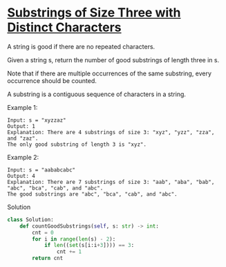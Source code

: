 # [Substrings of Size Three with Distinct Characters](https://leetcode.com/problems/substrings-of-size-three-with-distinct-characters/)

A string is good if there are no repeated characters.

Given a string s​​​​​, return the number of good substrings of length three in s​​​​​​.

Note that if there are multiple occurrences of the same substring, every occurrence should be counted.

A substring is a contiguous sequence of characters in a string.

Example 1:
```
Input: s = "xyzzaz"
Output: 1
Explanation: There are 4 substrings of size 3: "xyz", "yzz", "zza", and "zaz". 
The only good substring of length 3 is "xyz".
```
Example 2:
```
Input: s = "aababcabc"
Output: 4
Explanation: There are 7 substrings of size 3: "aab", "aba", "bab", "abc", "bca", "cab", and "abc".
The good substrings are "abc", "bca", "cab", and "abc".
```
Solution
```python
class Solution:
    def countGoodSubstrings(self, s: str) -> int:
        cnt = 0
        for i in range(len(s) - 2):
            if len((set(s[i:i+3]))) == 3:
                cnt += 1
        return cnt
```